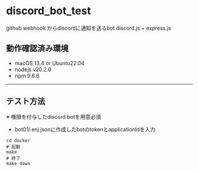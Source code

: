 # discord_bot_test
github webhook からdiscordに通知を送るbot
discord.js + express.js


## 動作確認済み環境
- macOS 13.4 or Ubuntu22.04
- nodejs v20.2.0
- npm 9.6.6
---
## テスト方法
※ 権限を付与したdiscord botを用意必須  
- bot01/.enj.jsonに作成したbotのtokenとapplicationIdを入力
```
cd docker
# 起動
make
# 終了
make down

```

